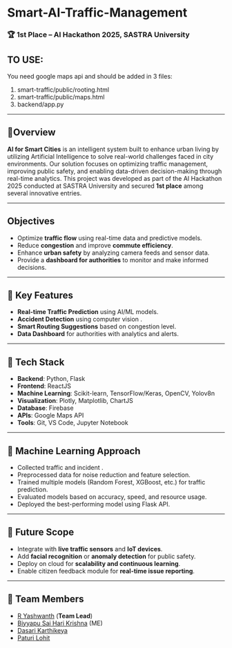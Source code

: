 # Smart-AI-Traffic-Management

### 🏆 1st Place – AI Hackathon 2025, SASTRA University
## TO USE:

You need google maps api
and should be added in 3 files:
1. smart-traffic/public/rooting.html
2. smart-traffic/public/maps.html
3. backend/app.py

---
## 📌Overview

**AI for Smart Cities** is an intelligent system built to enhance urban living by utilizing Artificial Intelligence to solve real-world challenges faced in city environments. Our solution focuses on optimizing traffic management, improving public safety, and enabling data-driven decision-making through real-time analytics.
This project was developed as part of the AI Hackathon 2025 conducted at SASTRA University and secured **1st place** among several innovative entries.

---

## Objectives

- Optimize **traffic flow** using real-time data and predictive models.
- Reduce **congestion** and improve **commute efficiency**.
- Enhance **urban safety** by analyzing camera feeds and sensor data.
- Provide a **dashboard for authorities** to monitor and make informed decisions.

---

## 🚀 Key Features

- **Real-time Traffic Prediction** using AI/ML models.
- **Accident Detection** using computer vision .
- **Smart Routing Suggestions** based on congestion level.
- **Data Dashboard** for authorities with analytics and alerts.

---

## 🧰 Tech Stack

- **Backend**: Python, Flask
- **Frontend**: ReactJS
- **Machine Learning**: Scikit-learn, TensorFlow/Keras, OpenCV, Yolov8n
- **Visualization**: Plotly, Matplotlib, ChartJS
- **Database**: Firebase
- **APIs**: Google Maps API
- **Tools**: Git, VS Code, Jupyter Notebook

---

## 🧪 Machine Learning Approach

- Collected traffic and incident .
- Preprocessed data for noise reduction and feature selection.
- Trained multiple models (Random Forest, XGBoost, etc.) for traffic prediction.
- Evaluated models based on accuracy, speed, and resource usage.
- Deployed the best-performing model using Flask API.

---

## 📍 Future Scope

- Integrate with **live traffic sensors** and **IoT devices**.
- Add **facial recognition** or **anomaly detection** for public safety.
- Deploy on cloud for **scalability and continuous learning**.
- Enable citizen feedback module for **real-time issue reporting**.

---

## 🤝 Team Members

- [R Yashwanth](https://www.linkedin.com/in/ryashwanth/) (**Team Lead**)
- [Biyyapu Sai Hari Krishna](https://www.linkedin.com/in/bshk2005/) (ME)
- [Dasari Karthikeya](https://www.linkedin.com/in/karthikeyad/)
- [Paturi Lohit](https://www.linkedin.com/in/paturi-lohit-82b83a31a/)
